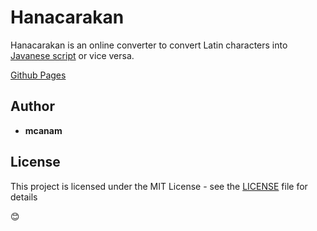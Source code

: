 # Hanacarakan

Hanacarakan is an online converter to convert Latin characters into [Javanese script](https://en.m.wikipedia.org/wiki/Javanese_script) or vice versa.

[Github Pages](https://mcanam.github.io/hanacarakan)

## Author

* **mcanam**

## License

This project is licensed under the MIT License - see the [LICENSE](LICENSE) file for details

😊
